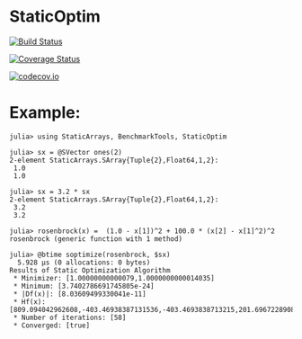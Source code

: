 # StaticOptim

[![Build Status](https://travis-ci.org/aaowens/StaticOptim.jl.svg?branch=master)](https://travis-ci.org/aaowens/StaticOptim.jl)

[![Coverage Status](https://coveralls.io/repos/aaowens/StaticOptim.jl/badge.svg?branch=master&service=github)](https://coveralls.io/github/aaowens/StaticOptim.jl?branch=master)

[![codecov.io](http://codecov.io/github/aaowens/StaticOptim.jl/coverage.svg?branch=master)](http://codecov.io/github/aaowens/StaticOptim.jl?branch=master)

# Example:
```
julia> using StaticArrays, BenchmarkTools, StaticOptim

julia> sx = @SVector ones(2)
2-element StaticArrays.SArray{Tuple{2},Float64,1,2}:
 1.0
 1.0

julia> sx = 3.2 * sx
2-element StaticArrays.SArray{Tuple{2},Float64,1,2}:
 3.2
 3.2

julia> rosenbrock(x) =  (1.0 - x[1])^2 + 100.0 * (x[2] - x[1]^2)^2
rosenbrock (generic function with 1 method)

julia> @btime soptimize(rosenbrock, $sx)
  5.928 μs (0 allocations: 0 bytes)
Results of Static Optimization Algorithm
 * Minimizer: [1.00000000000079,1.0000000000014035]
 * Minimum: [3.7402786691745805e-24]
 * |Df(x)|: [8.03609499330041e-11]
 * Hf(x): [809.094042962608,-403.46938387131536,-403.4693838713215,201.6967228908349]
 * Number of iterations: [58]
 * Converged: [true]
```

